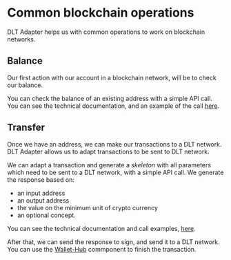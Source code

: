 # Common blockchain operations

DLT Adapter helps us with common operations to work on blockchain networks. 

## Balance

Our first action with our account in a blockchain network, will be to check our balance.

You can check the balance of an existing address with a simple API call. You can see the technical documentation, and an example of the call <a href="https://bbva.github.io/hancock-dlt-adapter/api.html#hancock-dlt-adapter-api--dlt-balance">here</a>.

## Transfer

Once we have an address, we can make our transactions to a DLT network. DLT Adapter allows us to adapt transactions to be sent to DLT network.

We can adapt a transaction and generate a <i>skeleton</i> with all parameters which need to be sent to a DLT network, with a simple API call. We generate the response based on:
 - an input address
 - an output address
 - the value on the minimum unit of crypto currency
 - an optional concept.
 
You can see the technical documentation and call examples, <a href="https://bbva.github.io/hancock-dlt-adapter/api.html#hancock-dlt-adapter-api--dlt-transfers">here</a>.

After that, we can send the response to sign, and send it to a DLT network. You can use the <a href="../wallet-hub/">Wallet-Hub</a> commponent to finish the transaction.

